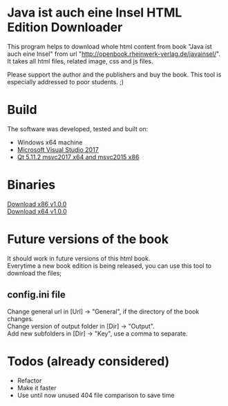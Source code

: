 # Java ist auch eine Insel HTML Edition Downloader
This program helps to download whole html content from book "Java ist auch eine Insel" from url "http://openbook.rheinwerk-verlag.de/javainsel/".  
It takes all html files, related image, css and js files.

Please support the author and the publishers and buy the book.
This tool is especially addressed to poor students. ;)

# Build
The software was developed, tested and built on:
- Windows x64 machine
- [Microsoft Visual Studio 2017](https://visualstudio.microsoft.com)
- [Qt 5.11.2 msvc2017 x64 and msvc2015 x86](https://www.qt.io/download)

# Binaries
[Download x86 v1.0.0](https://1drv.ms/u/s!AujRv5FSASnagvQMwtwc5-azU5mOyw)  
[Download x64 v1.0.0](https://1drv.ms/u/s!AujRv5FSASnagvQLa0leAtm2Lbb-YA)

# Future versions of the book
It should work in future versions of this html book.  
Everytime a new book edition is being released, you can use this tool to download the files;

## config.ini file
Change general url in [Url] -> "General", if the directory of the book changes.  
Change version of output folder in [Dir] -> "Output".  
Add new subfolders in [Dir] -> "Key", use a comma to separate.

# Todos (already considered)
- Refactor
- Make it faster
- Use until now unused 404 file comparison to save time

